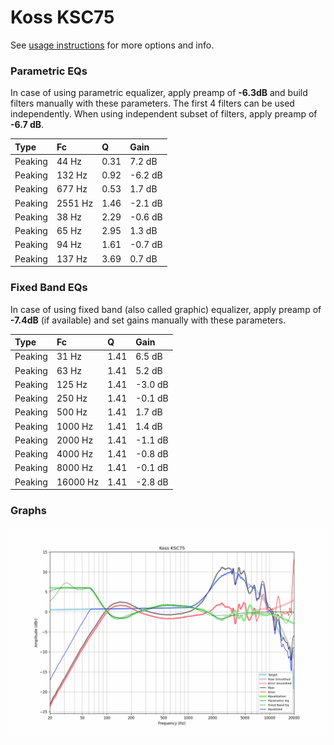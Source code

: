 # Koss KSC75
See [usage instructions](https://github.com/jaakkopasanen/AutoEq#usage) for more options and info.

### Parametric EQs
In case of using parametric equalizer, apply preamp of **-6.3dB** and build filters manually
with these parameters. The first 4 filters can be used independently.
When using independent subset of filters, apply preamp of **-6.7 dB**.

| Type    | Fc      |    Q | Gain    |
|:--------|:--------|:-----|:--------|
| Peaking | 44 Hz   | 0.31 | 7.2 dB  |
| Peaking | 132 Hz  | 0.92 | -6.2 dB |
| Peaking | 677 Hz  | 0.53 | 1.7 dB  |
| Peaking | 2551 Hz | 1.46 | -2.1 dB |
| Peaking | 38 Hz   | 2.29 | -0.6 dB |
| Peaking | 65 Hz   | 2.95 | 1.3 dB  |
| Peaking | 94 Hz   | 1.61 | -0.7 dB |
| Peaking | 137 Hz  | 3.69 | 0.7 dB  |

### Fixed Band EQs
In case of using fixed band (also called graphic) equalizer, apply preamp of **-7.4dB**
(if available) and set gains manually with these parameters.

| Type    | Fc       |    Q | Gain    |
|:--------|:---------|:-----|:--------|
| Peaking | 31 Hz    | 1.41 | 6.5 dB  |
| Peaking | 63 Hz    | 1.41 | 5.2 dB  |
| Peaking | 125 Hz   | 1.41 | -3.0 dB |
| Peaking | 250 Hz   | 1.41 | -0.1 dB |
| Peaking | 500 Hz   | 1.41 | 1.7 dB  |
| Peaking | 1000 Hz  | 1.41 | 1.4 dB  |
| Peaking | 2000 Hz  | 1.41 | -1.1 dB |
| Peaking | 4000 Hz  | 1.41 | -0.8 dB |
| Peaking | 8000 Hz  | 1.41 | -0.1 dB |
| Peaking | 16000 Hz | 1.41 | -2.8 dB |

### Graphs
![](./Koss%20KSC75.png)